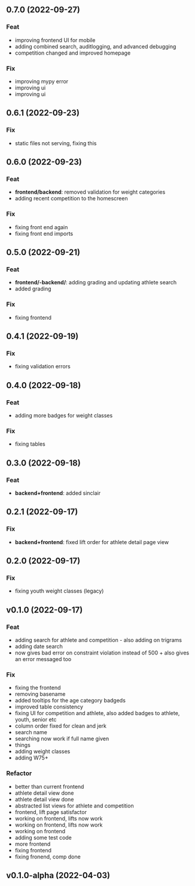 ## 0.7.0 (2022-09-27)

### Feat

- improving frontend UI for mobile
- adding combined search, auditlogging, and advanced debugging
- competition changed and improved homepage

### Fix

- improving mypy error
- improving ui
- improving ui

## 0.6.1 (2022-09-23)

### Fix

- static files not serving, fixing this

## 0.6.0 (2022-09-23)

### Feat

- **frontend/backend**: removed validation for weight categories
- adding recent competition to the homescreen

### Fix

- fixing front end again
- fixing front end imports

## 0.5.0 (2022-09-21)

### Feat

- **frontend/-backend/**: adding grading and updating athlete search
- added grading

### Fix

- fixing frontend

## 0.4.1 (2022-09-19)

### Fix

- fixing validation errors

## 0.4.0 (2022-09-18)

### Feat

- adding more badges for weight classes

### Fix

- fixing tables

## 0.3.0 (2022-09-18)

### Feat

- **backend+frontend**: added sinclair

## 0.2.1 (2022-09-17)

### Fix

- **backend+frontend**: fixed lift order for athlete detail page view

## 0.2.0 (2022-09-17)

### Fix

- fixing youth weight classes (legacy)

## v0.1.0 (2022-09-17)

### Feat

- adding search for athlete and competition - also adding on trigrams
- adding date search
- now gives bad error on constraint violation instead of 500 + also gives an error messaged too

### Fix

- fixing the frontend
- removing basename
- added tooltips for the age category badgeds
- improved table consistency
- fixing UI for competition and athlete, also added badges to athlete, youth, senior etc
- column order fixed for clean and jerk
- search name
- searching now work if full name given
- things
- adding weight classes
- adding W75+

### Refactor

- better than current frontend
- athlete detail view done
- athlete detail view done
- abstracted list views for athlete and competition
- frontend, lift page satisfactor
- working on frontend, lifts now work
- working on frontend, lifts now work
- working on frontend
- adding some test code
- more frontend
- fixing frontend
- fixing fronend, comp done

## v0.1.0-alpha (2022-04-03)
